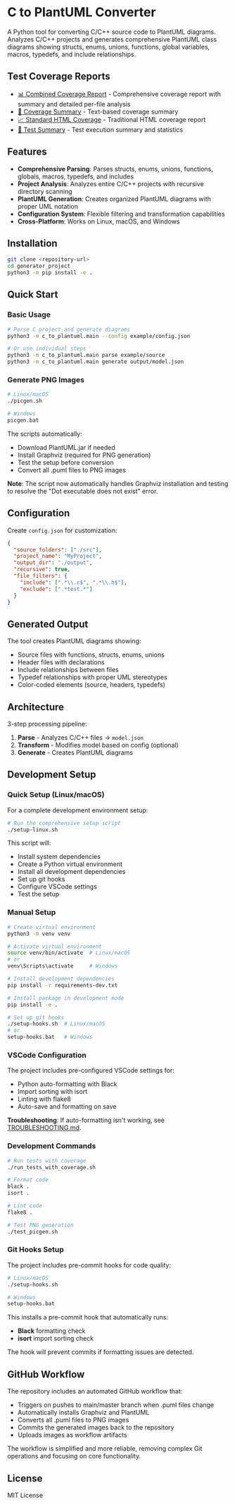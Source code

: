 # C to PlantUML Converter

A Python tool for converting C/C++ source code to PlantUML diagrams. Analyzes C/C++ projects and generates comprehensive PlantUML class diagrams showing structs, enums, unions, functions, global variables, macros, typedefs, and include relationships.

## Test Coverage Reports

- [📊 Combined Coverage Report](https://fischerjooo.github.io/generator_project/tests/reports/coverage/index.html) - Comprehensive coverage report with summary and detailed per-file analysis
- [📄 Coverage Summary](https://fischerjooo.github.io/generator_project/tests/reports/coverage/coverage_summary.txt) - Text-based coverage summary
- [📈 Standard HTML Coverage](https://fischerjooo.github.io/generator_project/tests/reports/coverage/index.html) - Traditional HTML coverage report
- [📝 Test Summary](https://fischerjooo.github.io/generator_project/tests/reports/test-summary.txt) - Test execution summary and statistics

## Features

- **Comprehensive Parsing**: Parses structs, enums, unions, functions, globals, macros, typedefs, and includes
- **Project Analysis**: Analyzes entire C/C++ projects with recursive directory scanning
- **PlantUML Generation**: Creates organized PlantUML diagrams with proper UML notation
- **Configuration System**: Flexible filtering and transformation capabilities
- **Cross-Platform**: Works on Linux, macOS, and Windows

## Installation

```bash
git clone <repository-url>
cd generator_project
python3 -m pip install -e .
```

## Quick Start

### Basic Usage

```bash
# Parse C project and generate diagrams
python3 -m c_to_plantuml.main --config example/config.json

# Or use individual steps
python3 -m c_to_plantuml.main parse example/source
python3 -m c_to_plantuml.main generate output/model.json
```

### Generate PNG Images

```bash
# Linux/macOS
./picgen.sh

# Windows
picgen.bat
```

The scripts automatically:
- Download PlantUML.jar if needed
- Install Graphviz (required for PNG generation)
- Test the setup before conversion
- Convert all .puml files to PNG images

**Note**: The script now automatically handles Graphviz installation and testing to resolve the "Dot executable does not exist" error.

## Configuration

Create `config.json` for customization:

```json
{
  "source_folders": ["./src"],
  "project_name": "MyProject",
  "output_dir": "./output",
  "recursive": true,
  "file_filters": {
    "include": [".*\\.c$", ".*\\.h$"],
    "exclude": [".*test.*"]
  }
}
```

## Generated Output

The tool creates PlantUML diagrams showing:
- Source files with functions, structs, enums, unions
- Header files with declarations
- Include relationships between files
- Typedef relationships with proper UML stereotypes
- Color-coded elements (source, headers, typedefs)

## Architecture

3-step processing pipeline:
1. **Parse** - Analyzes C/C++ files → `model.json`
2. **Transform** - Modifies model based on config (optional)
3. **Generate** - Creates PlantUML diagrams

## Development Setup

### Quick Setup (Linux/macOS)

For a complete development environment setup:

```bash
# Run the comprehensive setup script
./setup-linux.sh
```

This script will:
- Install system dependencies
- Create a Python virtual environment
- Install all development dependencies
- Set up git hooks
- Configure VSCode settings
- Test the setup

### Manual Setup

```bash
# Create virtual environment
python3 -m venv venv

# Activate virtual environment
source venv/bin/activate  # Linux/macOS
# or
venv\Scripts\activate     # Windows

# Install development dependencies
pip install -r requirements-dev.txt

# Install package in development mode
pip install -e .

# Set up git hooks
./setup-hooks.sh  # Linux/macOS
# or
setup-hooks.bat   # Windows
```

### VSCode Configuration

The project includes pre-configured VSCode settings for:
- Python auto-formatting with Black
- Import sorting with isort
- Linting with flake8
- Auto-save and formatting on save

**Troubleshooting**: If auto-formatting isn't working, see [TROUBLESHOOTING.md](TROUBLESHOOTING.md).

### Development Commands

```bash
# Run tests with coverage
./run_tests_with_coverage.sh

# Format code
black .
isort .

# Lint code
flake8 .

# Test PNG generation
./test_picgen.sh
```

### Git Hooks Setup

The project includes pre-commit hooks for code quality:

```bash
# Linux/macOS
./setup-hooks.sh

# Windows
setup-hooks.bat
```

This installs a pre-commit hook that automatically runs:
- **Black** formatting check
- **isort** import sorting check

The hook will prevent commits if formatting issues are detected.

## GitHub Workflow

The repository includes an automated GitHub workflow that:
- Triggers on pushes to main/master branch when .puml files change
- Automatically installs Graphviz and PlantUML
- Converts all .puml files to PNG images
- Commits the generated images back to the repository
- Uploads images as workflow artifacts

The workflow is simplified and more reliable, removing complex Git operations and focusing on core functionality.

## License

MIT License 